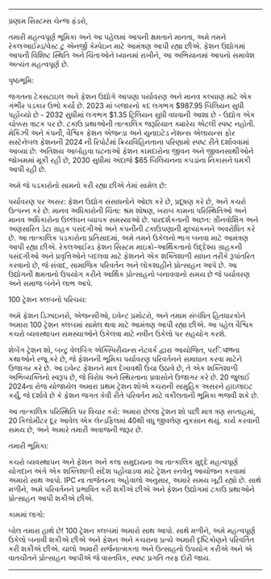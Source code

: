 ---

પ્રણામ સિસ્ટમ્સ ચેન્જ ફંડરો,

તમારી મહત્વપૂર્ણ ભૂમિકા અને આ પહેલમાં આપની ક્ષમતાને માનતા, અમે તમને રેકલઆઈમ્ડ/વેસ્ટ ટુ એનર્જી કેમ્પેઇન માટે આમંત્રણ આપી રહ્યા છીએ. ફેશન ઉદ્યોગમાં આપની વિશિષ્ટ સ્થિતિ અને ચિંતાઓને ધ્યાનમાં રાખીને, આ અભિયાનમાં આપનો સમાવેશ અત્યંત મહત્વપૂર્ણ છે.

પૃષ્ઠભૂમિ:

જગતના ટેક્સટાઇલ અને ફેશન ઉદ્યોગે આપણા પર્યાવરણ અને માનવ કલ્યાણ માટે એક ગંભીર પડકાર ઉભો કર્યો છે. 2023 માં બજારનો કદ લગભગ $987.95 બિલિયન સુધી પહોંચ્યો છે - 2032 સુધીમાં લગભગ $1.35 ટ્રિલિયન સુધી વધવાની આશા છે - ઉદ્યોગ એક ચોક્કસ ત્રાટક પર છે. ટકાઉ પ્રથાઓની તાત્કાલિક જરૂરિયાત ક્યારેય એટલી સ્પષ્ટ નહોતી. મેકિંઝી અને કંપની, વૈશ્વિક ફેશન એજન્ડા અને યુનાઇટેડ નેશન્સ એલાયન્સ ફોર સસ્ટેનેબલ ફેશનની 2024 ની રિપોર્ટમાં ક્રિયાવિહિનતાના પરિણામો સ્પષ્ટ રીતે દર્શાવવામાં આવ્યા છે: અતિશય આબોહવા ઘટનાઓ ફેશન કામદારોના જીવન અને જીવનસાથીઓને જોખમમાં મૂકી રહી છે, 2030 સુધીમાં અંદાજે $65 બિલિયનના કપડાંના નિકાસને ધમકી આપી રહી છે.

અમે જે પડકારોનો સામનો કરી રહ્યા છીએ તેમાં સામેલ છે:

પર્યાવરણ પર અસર: ફેશન ઉદ્યોગ સંસાધનોને ઓછા કરે છે, પ્રદૂષણ કરે છે, અને કચરો ઉત્પન્ન કરે છે.
માનવ અધિકારોની ચિંતા: શ્રમ શોષણ, ખરાબ કામના પરિસ્થિતિઓ અને માનવ અધિકારોના ઉલ્લંઘન વ્યાપક સમસ્યાઓ છે.
પારદર્શકતાની અછત: ગ્રીનવોશિંગ અને અણસારિત ડેટા ગ્રાહક પસંદગીઓ અને કંપનીની ટકાઉપણાની મૂલ્યાંકનને અવરોધિત કરે છે.
આ તાત્કાલિક પડકારોના પ્રતિસાદમાં, અમે તમને ઉકેલનો ભાગ બનવા માટે આમંત્રણ આપી રહ્યા છીએ. રેકલઆઈમ્ડ ફેશન સિસ્ટમ માઇક્રો-આર્થિકતાનો ઉદ્દેશ્ય ગ્રાહકની પસંદગીઓ અને પ્રવૃત્તિઓને બદલવા માટે ફેશનને એક શક્તિશાળી સાધન તરીકે રૂપાંતરિત કરવાનો છે, જે સંવાદ, સામાજિક પરિવર્તન અને લોકશાહીને પ્રોત્સાહન આપે છે. આ ઉદ્યોગની ક્ષમતાનો ઉપયોગ કરીને આર્થિક પ્રોત્સાહનો બનાવવાનો સમય છે જે પર્યાવરણ અને સમાજ બંનેને લાભ આપે.

100 ટ્રેશન ક્લબનો પરિચય:

અમે ફેશન ડિઝાઇનરો, એજન્સીઓ, ઇવેન્ટ પ્રમોટરો, અને તમામ સંબંધિત હિતધારકોને અમારા 100 ટ્રેશન ક્લબમાં સામેલ થવા માટે આમંત્રણ આપી રહ્યા છીએ. આ પહેલ વૈશ્વિક કચરો વ્યવસ્થાપન સમસ્યાઓને ઉકેલવા માટે નવીન ઉકેલો પર સહયોગ કરશે.

શેબેંગ ટ્રેશન શો, બન્ટુ વેલબિંગ એક્સ્પિરીયન્સ નેટવર્ક દ્વારા આયોજિત, પરिधानના કથાઓને રજૂ કરે છે, જે ફેશનની ભૂમિકા પર્યાવરણ પરિવર્તનને સમાધાન કરવા માટેને ઉજાગર કરે છે. આ ઇવેન્ટ ફેશનને માત્ર દેખાવથી ઉંચા ઉઠાવે છે, તે એક શક્તિશાળી અભિવ્યક્તિનો સ્વરૂપ છે, જે વિરોધ અને સ્થિરતાના પ્રવાસોને ઉજાગર કરે છે. 20 જુલાઈ 2024ના રોજ યોજાયેલ અમારા પ્રથમ ટ્રેશન શોએ કચરાની સામુહિક અસરને હાઇલાઇટ કર્યું, જે દર્શાવે છે કે ફેશન જગત કેવી રીતે પરિવર્તન માટે વકીલતાની ભૂમિકા ભજવી શકે છે.

આ તાત્કાલિક પરિસ્થિતિ પર વિચાર કરો: અમારા છેલ્લા ટ્રેશન શો પછી માત્ર ત્રણ સપ્તાહમાં, 20 કિલોમીટર દૂર આવેલ એક લેન્ડફિલમાં 40થી વધુ જીવલેણ નુકસાન થયું. કાર્ય કરવાની સમય છે, અને અમારે તમારી અવાજની જરૂર છે.

તમારી ભૂમિકા:

કચરો વ્યવસ્થાપન અને ફેશન અને કલા સમુદાયના આ તાત્કાલિક મુદ્દે મહત્વપૂર્ણ યોગદાન અંગે એક શક્તિશાળી સંદેશ પહોંચાડવા માટે ટ્રેશન રનવેનું આયોજન કરવામાં અમારો સાથ આપો. IPC ના તાજેતરના અહેવાલો અનુસાર, અમારે સમય ખૂટી રહ્યો છે. સાથે મળીને, અમે પરિવર્તનને પ્રભાવિત કરી શકીએ છીએ અને ફેશન ઉદ્યોગમાં ટકાઉ પ્રથાઓને પ્રોત્સાહન આપી શકીએ છીએ.

કામમાં લાગો:

બોલ તમારા હાથે છે! 100 ટ્રેશન ક્લબમાં અમારો સાથ આપો. સાથે મળીને, અમે મહત્વપૂર્ણ ઉકેલો બનાવી શકીએ છીએ અને ફેશન અને કચરાના પ્રત્યે અમારી દૃષ્ટિકોણને પરિવર્તિત કરી શકીએ છીએ. ચાલો અમારી સર્જનાત્મકતા અને ઉત્સાહનો ઉપયોગ કરીએ અને એ વાતચીતને પ્રોત્સાહન આપીએ જે વાસ્તવિક, સ્પષ્ટ પ્રગતિ તરફ દોરી જાય.

---